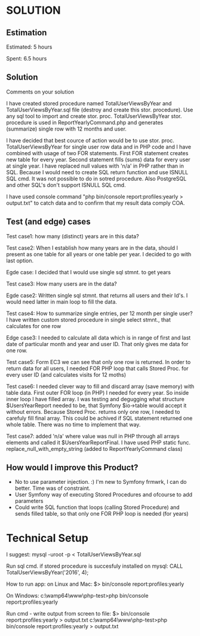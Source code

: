 SOLUTION
========

Estimation
----------
Estimated: 5 hours

Spent: 6.5 hours


Solution
--------
Comments on your solution

I have created stored procedure named TotalUserViewsByYear and TotalUserViewsByYear.sql file (destroy and create this stor. procedure). Use any sql tool to import and create stor. proc. 
TotalUserViewsByYear stor. procedure is used in ReportYearlyCommand.php and generates (summarize) single row with 12 months and user.

I have decided that best cource of action would be to use stor. proc. TotalUserViewsByYear for single user row data and in PHP code and I have combined with usage of two FOR statements. First FOR statement creates new table for every year. Second statement fills (sums) data for every user at single year. I have replaced null values with 'n/a' in PHP rather than in SQL. Because I would need to create SQL return function and use ISNULL SQL cmd. It was not possible to do in sotred procedure. Also PostgreSQL and other SQL's don't support ISNULL SQL cmd.

I have used console command "php bin/console report:profiles:yearly > output.txt" to catch data and to confirm that my result data comply COA.


Test (and edge) cases
---------------------
Test case1: how many (distinct) years are in this data?

Test case2: When I establish how many years are in the data, should I present as one table for all years or one table per year. I decided to go with last option.

Egde case: I decided that I would use single sql stmnt. to get years

Test case3: How many users are in the data?

Egde case2: Written single sql stmnt. that returns all users and their Id's. I would need latter in main loop to fill the data.

Test case4: How to summarize single entries, per 12 month per single user? I have written custom stored procedure in single select stmnt., that calculates for one row

Edge case3: I needed to calculate all data which is in range of first and last date of particular month and year and user ID. That only gives me data for one row.

Test case5: Form EC3 we can see that only one row is returned. In order to return data for all users, I needed FOR PHP loop that calls Stored Proc. for every user ID (and calculates visits for 12 moths)

Test case6: I needed clever way to fill and discard array (save memory) with table data. First outer FOR loop (in PHP) I needed for every year. So inside inner loop I have filled array. I was testing and degugging what structure $UsersYearReport needed to be, that Symfony $io->table would accept it without errors. Because Stored Proc. returns only one row, I needed to carefuly fill final array. This could be achived if SQL statement returned one whole table. There was no time to implement that way. 

Test case7: added 'n/a' where value was null in PHP through all arrays elements and called it $UsersYearReportFinal. I have used PHP static func. replace_null_with_empty_string (added to ReportYearlyCommand class)


How would I improve this Product?
---------------------------------
- No to use parameter injection. :) I'm new to Symfony frmwrk, I can do better. Time was of constraint.
- User Symfony way of executing Stored Procedures and ofcourse to add parameters
- Could write SQL function that loops (calling Stored Procedure) and sends filled table, so that only one FOR PHP loop is needed (for years)


Technical Setup
===============
I suggest: mysql -uroot -p < TotalUserViewsByYear.sql

Run sql cmd. if stored procedure is succesfuly installed on mysql:
CALL TotalUserViewsByYear('2016', 4);

How to run app:
on Linux and Mac:
$> bin/console report:profiles:yearly

On Windows:
c:\wamp64\www\php-test>php bin/console report:profiles:yearly

Run cmd - write output from screen to file:
$> bin/console report:profiles:yearly > output.txt
c:\wamp64\www\php-test>php bin/console report:profiles:yearly > output.txt
